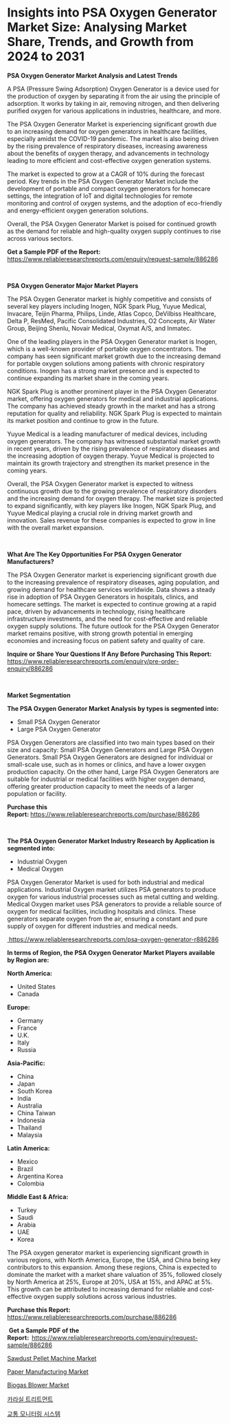 <p><h1>Insights into PSA Oxygen Generator Market Size: Analysing Market Share, Trends, and Growth from 2024 to 2031</h1></p><p><strong>PSA Oxygen Generator Market Analysis and Latest Trends</strong></p>
<p><p>A PSA (Pressure Swing Adsorption) Oxygen Generator is a device used for the production of oxygen by separating it from the air using the principle of adsorption. It works by taking in air, removing nitrogen, and then delivering purified oxygen for various applications in industries, healthcare, and more.</p><p>The PSA Oxygen Generator Market is experiencing significant growth due to an increasing demand for oxygen generators in healthcare facilities, especially amidst the COVID-19 pandemic. The market is also being driven by the rising prevalence of respiratory diseases, increasing awareness about the benefits of oxygen therapy, and advancements in technology leading to more efficient and cost-effective oxygen generation systems.</p><p>The market is expected to grow at a CAGR of 10% during the forecast period. Key trends in the PSA Oxygen Generator Market include the development of portable and compact oxygen generators for homecare settings, the integration of IoT and digital technologies for remote monitoring and control of oxygen systems, and the adoption of eco-friendly and energy-efficient oxygen generation solutions.</p><p>Overall, the PSA Oxygen Generator Market is poised for continued growth as the demand for reliable and high-quality oxygen supply continues to rise across various sectors.</p></p>
<p><strong>Get a Sample PDF of the Report:&nbsp;</strong> <a href="https://www.reliableresearchreports.com/enquiry/request-sample/886286">https://www.reliableresearchreports.com/enquiry/request-sample/886286</a></p>
<p>&nbsp;</p>
<p><strong>PSA Oxygen Generator Major Market Players</strong></p>
<p><p>The PSA Oxygen Generator market is highly competitive and consists of several key players including Inogen, NGK Spark Plug, Yuyue Medical, Invacare, Teijin Pharma, Philips, Linde, Atlas Copco, DeVilbiss Healthcare, Delta P, ResMed, Pacific Consolidated Industries, O2 Concepts, Air Water Group, Beijing Shenlu, Novair Medical, Oxymat A/S, and Inmatec.</p><p>One of the leading players in the PSA Oxygen Generator market is Inogen, which is a well-known provider of portable oxygen concentrators. The company has seen significant market growth due to the increasing demand for portable oxygen solutions among patients with chronic respiratory conditions. Inogen has a strong market presence and is expected to continue expanding its market share in the coming years.</p><p>NGK Spark Plug is another prominent player in the PSA Oxygen Generator market, offering oxygen generators for medical and industrial applications. The company has achieved steady growth in the market and has a strong reputation for quality and reliability. NGK Spark Plug is expected to maintain its market position and continue to grow in the future.</p><p>Yuyue Medical is a leading manufacturer of medical devices, including oxygen generators. The company has witnessed substantial market growth in recent years, driven by the rising prevalence of respiratory diseases and the increasing adoption of oxygen therapy. Yuyue Medical is projected to maintain its growth trajectory and strengthen its market presence in the coming years.</p><p>Overall, the PSA Oxygen Generator market is expected to witness continuous growth due to the growing prevalence of respiratory disorders and the increasing demand for oxygen therapy. The market size is projected to expand significantly, with key players like Inogen, NGK Spark Plug, and Yuyue Medical playing a crucial role in driving market growth and innovation. Sales revenue for these companies is expected to grow in line with the overall market expansion.</p></p>
<p>&nbsp;</p>
<p><strong>What Are The Key Opportunities For PSA Oxygen Generator Manufacturers?</strong></p>
<p><p>The PSA Oxygen Generator market is experiencing significant growth due to the increasing prevalence of respiratory diseases, aging population, and growing demand for healthcare services worldwide. Data shows a steady rise in adoption of PSA Oxygen Generators in hospitals, clinics, and homecare settings. The market is expected to continue growing at a rapid pace, driven by advancements in technology, rising healthcare infrastructure investments, and the need for cost-effective and reliable oxygen supply solutions. The future outlook for the PSA Oxygen Generator market remains positive, with strong growth potential in emerging economies and increasing focus on patient safety and quality of care.</p></p>
<p><strong>Inquire or Share Your Questions If Any Before Purchasing This Report:</strong> <a href="https://www.reliableresearchreports.com/enquiry/pre-order-enquiry/886286">https://www.reliableresearchreports.com/enquiry/pre-order-enquiry/886286</a></p>
<p>&nbsp;</p>
<p><strong>Market Segmentation</strong></p>
<p><strong>The PSA Oxygen Generator Market Analysis by types is segmented into:</strong></p>
<p><ul><li>Small PSA Oxygen Generator</li><li>Large PSA Oxygen Generator</li></ul></p>
<p><p>PSA Oxygen Generators are classified into two main types based on their size and capacity: Small PSA Oxygen Generators and Large PSA Oxygen Generators. Small PSA Oxygen Generators are designed for individual or small-scale use, such as in homes or clinics, and have a lower oxygen production capacity. On the other hand, Large PSA Oxygen Generators are suitable for industrial or medical facilities with higher oxygen demand, offering greater production capacity to meet the needs of a larger population or facility.</p></p>
<p><strong>Purchase this Report:&nbsp;</strong><a href="https://www.reliableresearchreports.com/purchase/886286">https://www.reliableresearchreports.com/purchase/886286</a></p>
<p>&nbsp;</p>
<p><strong>The PSA Oxygen Generator Market Industry Research by Application is segmented into:</strong></p>
<p><ul><li>Industrial Oxygen</li><li>Medical Oxygen</li></ul></p>
<p><p>PSA Oxygen Generator Market is used for both industrial and medical applications. Industrial Oxygen market utilizes PSA generators to produce oxygen for various industrial processes such as metal cutting and welding. Medical Oxygen market uses PSA generators to provide a reliable source of oxygen for medical facilities, including hospitals and clinics. These generators separate oxygen from the air, ensuring a constant and pure supply of oxygen for different industries and medical needs.</p></p>
<p><a href="https://www.reliableresearchreports.com/psa-oxygen-generator-r886286">&nbsp;https://www.reliableresearchreports.com/psa-oxygen-generator-r886286</a></p>
<p><strong>In terms of Region, the PSA Oxygen Generator Market Players available by Region are:</strong></p>
<p>
    <p> <strong> North America: </strong>
        <ul>
            <li>United States</li>
            <li>Canada</li>
        </ul>
        </p> 
    <p> <strong> Europe: </strong>
        <ul>
            <li>Germany</li>
            <li>France</li>
            <li>U.K.</li>
            <li>Italy</li>
            <li>Russia</li>
        </ul>
        </p> 
    <p> <strong> Asia-Pacific: </strong>
        <ul>
            <li>China</li>
            <li>Japan</li>
            <li>South Korea</li>
            <li>India</li>
            <li>Australia</li>
            <li>China Taiwan</li>
            <li>Indonesia</li>
            <li>Thailand</li>
            <li>Malaysia</li>
        </ul>
        </p> 
    <p> <strong> Latin America: </strong>
        <ul>
            <li>Mexico</li>
            <li>Brazil</li>
            <li>Argentina Korea</li>
            <li>Colombia</li>
        </ul>
        </p> 
    <p> <strong> Middle East & Africa: </strong>
        <ul>
            <li>Turkey</li>
            <li>Saudi</li>
            <li>Arabia</li>
            <li>UAE</li>
            <li>Korea</li>
        </ul>
    </p>
    </p>
<p><p>The PSA oxygen generator market is experiencing significant growth in various regions, with North America, Europe, the USA, and China being key contributors to this expansion. Among these regions, China is expected to dominate the market with a market share valuation of 35%, followed closely by North America at 25%, Europe at 20%, USA at 15%, and APAC at 5%. This growth can be attributed to increasing demand for reliable and cost-effective oxygen supply solutions across various industries.</p></p>
<p><strong>Purchase this Report: </strong><a href="https://www.reliableresearchreports.com/purchase/886286">https://www.reliableresearchreports.com/purchase/886286</a></p>
<p>&nbsp;<strong>Get a Sample PDF of the Report:&nbsp;&nbsp;</strong><a href="https://www.reliableresearchreports.com/enquiry/request-sample/886286">https://www.reliableresearchreports.com/enquiry/request-sample/886286</a></p>
<p><strong></strong></p>
<p><p><a href="https://view.publitas.com/reportprime-1/sawdust-pellet-machine-market-analysis-its-cagr-market-segmentation-and-global-industry-overview/">Sawdust Pellet Machine Market</a></p><p><a href="https://issuu.com/reportprime-2/docs/paper-manufacturing-market-size-2030.pptx">Paper Manufacturing Market</a></p><p><a href="https://github.com/edytherolanlouisejk1miz0wig/Market-Research-Report-List-2/blob/main/biogas-blower-market.md">Biogas Blower Market</a></p><p><a href="https://medium.com/@monaboyer1926/%EC%B9%B4%EB%9D%BC%EC%8B%A4-%EC%B9%98%EB%A3%8C-%EC%8B%9C%EC%9E%A5-%EB%B3%B4%EA%B3%A0%EC%84%9C%EB%8A%94-%EC%9D%B4-%EC%8B%9C%EC%9E%A5%EC%9D%98-%EC%B5%9C%EC%8B%A0-%EB%8F%99%ED%96%A5-%EB%B0%8F-%EC%84%B1%EC%9E%A5-%EA%B8%B0%ED%9A%8C%EB%A5%BC-%EB%B3%B4%EC%97%AC%EC%A4%8D%EB%8B%88%EB%8B%A4-ead4dd888be8">카라실 트리트먼트</a></p><p><a href="https://medium.com/@jordanilliamson678678_12326/%EA%B5%90%ED%86%B5-%EB%AA%A8%EB%8B%88%ED%84%B0%EB%A7%81-%EC%8B%9C%EC%8A%A4%ED%85%9C-%EC%8B%9C%EC%9E%A5-%EC%8B%9C%EC%9E%A5-cagr-%EC%8B%9C%EC%9E%A5-%ED%8A%B8%EB%A0%8C%EB%93%9C-%EB%B0%8F-%EC%84%B1%EC%9E%A5-%EC%A0%84%EB%9E%B5%EC%97%90-%EB%8C%80%ED%95%9C-%ED%86%B5%EC%B0%B0%EB%A0%A5-adecdcfbd8bc">교통 모니터링 시스템</a></p></p>